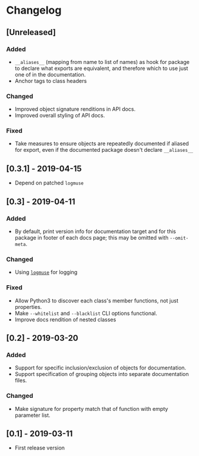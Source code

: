 # Changelog

## [Unreleased]
### Added
- `__aliases__` (mapping from name to list of names) as hook for package to declare what exports are equivalent, and therefore which to use just one of in the documentation.
- Anchor tags to class headers
### Changed
- Improved object signature renditions in API docs.
- Improved overall styling of API docs.
### Fixed
- Take measures to ensure objects are repeatedly documented if aliased for export, even 
if the documented package doesn't declare `__aliases__`

## [0.3.1] - 2019-04-15
- Depend on patched `logmuse`

## [0.3] - 2019-04-11
### Added
- By default, print version info for documentation target and for this package in footer of each docs page; this may be omitted with `--omit-meta`.
### Changed
- Using [`logmuse`](https://pypi.org/project/logmuse/) for logging
### Fixed
- Allow Python3 to discover each class's member functions, not just properties.
- Make `--whitelist` and `--blacklist` CLI options functional.
- Improve docs rendition of nested classes

## [0.2] - 2019-03-20
### Added
- Support for specific inclusion/exclusion of objects for documentation.
- Support specification of grouping objects into separate documentation files.
### Changed
- Make signature for property match that of function with empty parameter list.

## [0.1] - 2019-03-11
- First release version

